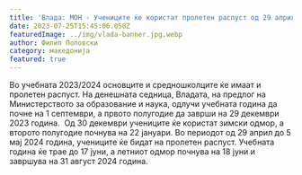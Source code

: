 ```yaml
---
title: 'Влада: МОН - Учениците ќе користат пролетен распуст од 29 април до 5 мај 2024 година - 25 ЈУЛИ 2023'
date: 2023-07-25T15:45:06.058Z
featuredImage: ../img/vlada-banner.jpg.webp
author: Филип Поповски
category: македонија
featured: true
---
```

Во учебната 2023/2024 основците и средношколците ќе имаат и пролетен распуст. На денешната седница, Владата, на предлог на Министерството за образование и наука, одлучи учебната година да почне на 1 септември, а првото полугодие да заврши на 29 декември 2023 година. 
Од 30 декември учениците ќе користат зимски одмор, а второто полугодие почнува на 22 јануари.
Во периодот од 29 април до 5 мај 2024 година, учениците ќе бидат на пролетен распуст. Учебната година ќе трае до 17 јуни, а летниот одмор почнува на 18 јуни и завршува на 31 август 2024 година.
